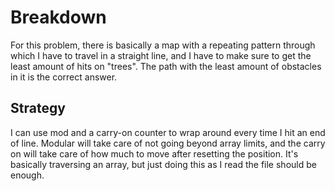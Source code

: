 # Breakdown

For this problem, there is basically a map with a repeating pattern through which I have to travel in a straight line, and I have to make sure to get the least amount of hits on "trees". The path with the least amount of obstacles in it is the correct answer.

## Strategy

I can use mod and a carry-on counter to wrap around every time I hit an end of line. Modular will take care of not going beyond array limits, and the carry on will take care of how much to move after resetting the position. It's basically traversing an array, but just doing this as I read the file should be enough.
